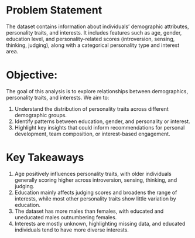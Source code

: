 # Problem Statement
The dataset contains information about individuals’ demographic attributes, personality traits, and interests. 
It includes features such as age, gender, education level, and personality-related scores (introversion, sensing, thinking, judging), along with a categorical personality type and interest area.

# Objective: 
The goal of this analysis is to explore relationships between demographics, personality traits, and interests. We aim to:
1.   Understand the distribution of personality traits across different demographic groups.
2.   Identify patterns between education, gender, and personality or interest.
3.   Highlight key insights that could inform recommendations for personal development, team composition, or interest-based engagement.

# Key Takeaways
  1. Age positively influences personality traits, with older individuals generally scoring higher across introversion, sensing, thinking, and judging.
  2. Education mainly affects judging scores and broadens the range of interests, while most other personality traits show little variation by education.
  3. The dataset has more males than females, with educated and uneducated males outnumbering females.
  4. Interests are mostly unknown, highlighting missing data, and educated individuals tend to have more diverse interests.
